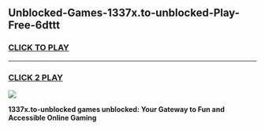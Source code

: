 
## Unblocked-Games-1337x.to-unblocked-Play-Free-6dttt
<h3>
<a href="https://premium76.site?title=1337x.to-unblocked&ref=18A1">CLICK TO PLAY</a></h3>
<hr>

<h3>
<a href="https://premium76.site?title=1337x.to-unblocked&ref=18A1">CLICK 2 PLAY</a>
  
</h3>

<a href="https://premium76.site?title=1337x.to-unblocked&ref=18A1"><img src="https://clearcache.store/games.png"></a>


**1337x.to-unblocked games unblocked: Your Gateway to Fun and Accessible Online Gaming**
